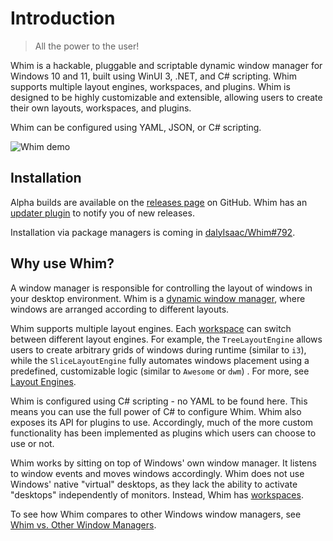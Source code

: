 # Introduction

<!-- NOTE: This is largely duplicated to the README.md -->

> All the power to the user!

Whim is a hackable, pluggable and scriptable dynamic window manager for Windows 10 and 11, built using WinUI 3, .NET, and C# scripting. Whim supports multiple layout engines, workspaces, and plugins. Whim is designed to be highly customizable and extensible, allowing users to create their own layouts, workspaces, and plugins.

Whim can be configured using YAML, JSON, or C# scripting.

![Whim demo](images/demo.gif)

## Installation

Alpha builds are available on the [releases page](https://github.com/dalyIsaac/Whim/releases) on GitHub. Whim has an [updater plugin](configure/plugins/updater.md) to notify you of new releases.

Installation via package managers is coming in [dalyIsaac/Whim#792](https://github.com/dalyIsaac/Whim/issues/792).

## Why use Whim?

A window manager is responsible for controlling the layout of windows in your desktop environment. Whim is a [dynamic window manager](https://en.wikipedia.org/wiki/Dynamic_window_manager), where windows are arranged according to different layouts.

<!-- TODO: Link code blocks -->

Whim supports multiple layout engines. Each [workspace](configure/core/workspaces.md) can switch between different layout engines. For example, the `TreeLayoutEngine` allows users to create arbitrary grids of windows during runtime (similar to `i3`), while the `SliceLayoutEngine` fully automates windows placement using a predefined, customizable logic (similar to `Awesome` or `dwm`) . For more, see [Layout Engines](configure/core/layout-engines.md).

Whim is configured using C# scripting - no YAML to be found here. This means you can use the full power of C# to configure Whim. Whim also exposes its API for plugins to use. Accordingly, much of the more custom functionality has been implemented as plugins which users can choose to use or not.

Whim works by sitting on top of Windows' own window manager. It listens to window events and moves windows accordingly. Whim does not use Windows' native "virtual" desktops, as they lack the ability to activate "desktops" independently of monitors. Instead, Whim has [workspaces](configure/core/workspaces.md).

To see how Whim compares to other Windows window managers, see [Whim vs. Other Window Managers](intro/comparison.md).
